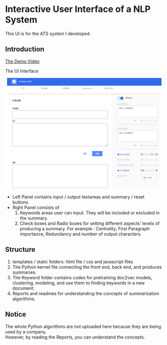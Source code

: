 # Interactive User Interface of a NLP System
This UI is for the ATS system I developed.

## Introduction
[The Demo Video](https://www.youtube.com/watch?v=I4NF0fCviHI)  

The UI Interface

![UI Screen Shot](/static/img/ScreenShot.png)


* Left Panel contains input / output textareas and summary / reset buttons.
* Right Panel consists of 
  1. Keywords areas user can input. They will be included or excluded in the summary.
  2. Check boxes and Radio boxes for setting different aspects' levels of producing a summary.
    For example : Centrality, First Paragraph importance, Redundancy and number of output characters.

## Structure
1. templates / static folders: html file / css and javascript files
2. The Python kernel file connecting the front end, back end, and produces summaries.
3. The Keyword folder contains codes for pretraining doc2vec models, clustering, modeling, and use them to finding keywords in a new document.
3. Reports and readmes for understanding the concepts of summarization algorithms.

## Notice
The whole Python algorithms are not uploaded here because they are being used by a company.  
However, by reading the Reports, you can understand the concepts.
